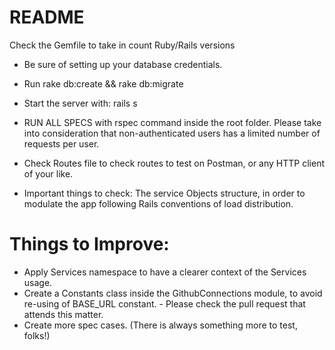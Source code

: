 # README

  Check the Gemfile to take in count Ruby/Rails versions

* Be sure of setting up your database credentials.
* Run rake db:create && rake db:migrate

* Start the server with: rails s

* RUN ALL SPECS with rspec command inside the root folder. Please take into consideration that non-authenticated users has a limited number of requests per user.

* Check Routes file to check routes to test on Postman, or any HTTP client of your like.

- Important things to check: The service Objects structure, in order to modulate the app following Rails conventions of load    distribution.

# Things to Improve:

  * Apply Services namespace to have a clearer context of the Services usage. 
  * Create a Constants class inside the GithubConnections module, to avoid re-using of BASE_URL constant. - Please check the pull request that attends this matter.
  * Create more spec cases. (There is always something more to test, folks!)
